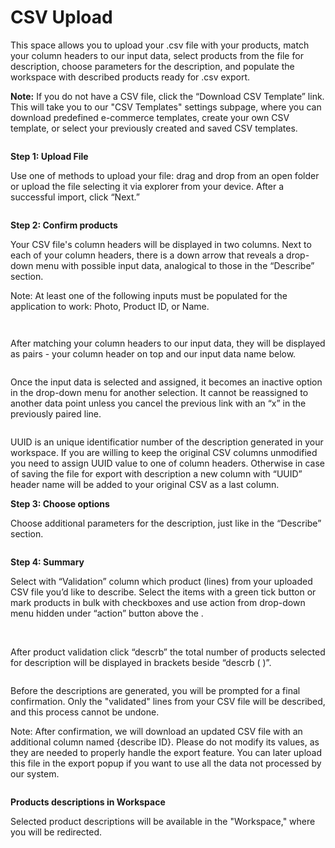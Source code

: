 # CSV Upload

This space allows you to upload your .csv file with your products, match your column headers to our input data, select products from the file for description, choose parameters for the description, and populate the workspace with described products ready for .csv export.

**Note:** If you do not have a CSV file, click the “Download CSV Template” link. This will take you to our "CSV Templates" settings subpage, where you can download predefined e-commerce templates, create your own CSV template, or select your previously created and saved CSV templates.



<figure><img src="../.gitbook/assets/image-20240731-080903.png" alt=""><figcaption></figcaption></figure>

**Step 1: Upload File**

Use one of methods to upload your file: drag and drop from an open folder or upload the file selecting it via explorer from your device. After a successful import, click “Next.”



<figure><img src="../.gitbook/assets/image-20240731-114224.png" alt=""><figcaption></figcaption></figure>

**Step 2: Confirm products**

Your CSV file's column headers will be displayed in two columns. Next to each of your column headers, there is a down arrow that reveals a drop-down menu with possible input data, analogical to those in the “Describe” section.

Note: At least one of the following inputs must be populated for the application to work: Photo, Product ID, or Name.



<figure><img src="../.gitbook/assets/image-20240731-120756.png" alt=""><figcaption></figcaption></figure>



<figure><img src="../.gitbook/assets/image-20240731-121246.png" alt=""><figcaption></figcaption></figure>

After matching your column headers to our input data, they will be displayed as pairs - your column header on top and our input data name below.



<figure><img src="../.gitbook/assets/image-20240731-122338.png" alt=""><figcaption></figcaption></figure>

Once the input data is selected and assigned, it becomes an inactive option in the drop-down menu for another selection. It cannot be reassigned to another data point unless you cancel the previous link with an “x” in the previously paired line.



<figure><img src="../.gitbook/assets/image-20240731-123446.png" alt=""><figcaption></figcaption></figure>

UUID is an unique identificatior number of the description generated in your workspace. If you are willing to keep the original CSV columns unmodified you need to assign UUID value to one of column headers. Otherwise in case of saving the file for export with description a new column with “UUID” header name will be added to your original CSV as a last column.



**Step 3: Choose options**

Choose additional parameters for the description, just like in the “Describe” section.



<figure><img src="../.gitbook/assets/image-20240731-152017.png" alt=""><figcaption></figcaption></figure>

**Step 4: Summary**

Select with “Validation” column which product (lines) from your uploaded CSV file you’d like to describe. Select the items with a green tick button or mark products in bulk with checkboxes and use action from drop-down menu hidden under “action” button above the .



<figure><img src="../.gitbook/assets/image-20240731-164820.png" alt=""><figcaption></figcaption></figure>

\
After product validation click “descrb” the total number of products selected for description will be displayed in brackets beside “descrb ( )”.



<figure><img src="../.gitbook/assets/image-20240731-180422.png" alt=""><figcaption></figcaption></figure>

Before the descriptions are generated, you will be prompted for a final confirmation. Only the "validated" lines from your CSV file will be described, and this process cannot be undone.

Note: After confirmation, we will download an updated CSV file with an additional column named {describe ID}. Please do not modify its values, as they are needed to properly handle the export feature. You can later upload this file in the export popup if you want to use all the data not processed by our system.



<figure><img src="../.gitbook/assets/image-20240731-191843.png" alt=""><figcaption></figcaption></figure>

**Products descriptions in Workspace**

Selected product descriptions will be available in the "Workspace," where you will be redirected.



<figure><img src="../.gitbook/assets/image-20240731-195745.png" alt=""><figcaption></figcaption></figure>

&#x20;
